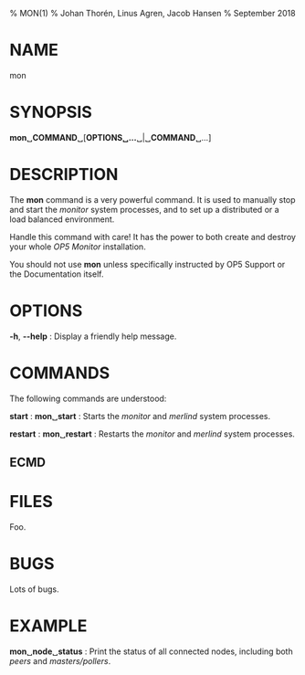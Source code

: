 % MON(1)
% Johan Thorén, Linus Agren, Jacob Hansen
% September 2018

# NAME

mon

# SYNOPSIS

**mon**␣**COMMAND**␣[**OPTIONS␣...**␣|␣**COMMAND**␣...]

# DESCRIPTION

The **mon** command is a very powerful command. It is used to manually stop and start the *monitor* system processes, and to set up a distributed or a load balanced environment.

Handle this command with care! It has the power to both create and destroy your whole *OP5 Monitor* installation.

You should not use **mon** unless specifically instructed by OP5 Support or the Documentation itself.

# OPTIONS

**-h**, **--help**
:  Display a friendly help message.

# COMMANDS

The following commands are understood:

**start**
:  **mon**␣**start**
:  Starts the *monitor* and *merlind* system processes.

**restart**
:  **mon**␣**restart**
:  Restarts the *monitor* and *merlind* system processes.

## ECMD

# FILES

Foo.

# BUGS

Lots of bugs.

# EXAMPLE

**mon**␣**node**␣**status**
:  Print the status of all connected nodes, including both *peers* and *masters/pollers*.
